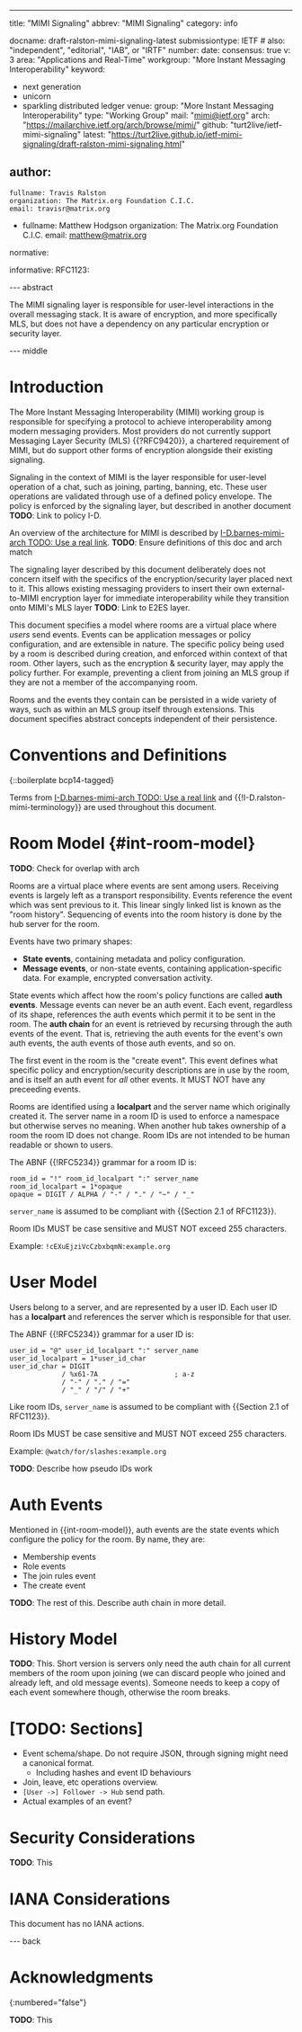 ---
title: "MIMI Signaling"
abbrev: "MIMI Signaling"
category: info

docname: draft-ralston-mimi-signaling-latest
submissiontype: IETF  # also: "independent", "editorial", "IAB", or "IRTF"
number:
date:
consensus: true
v: 3
area: "Applications and Real-Time"
workgroup: "More Instant Messaging Interoperability"
keyword:
 - next generation
 - unicorn
 - sparkling distributed ledger
venue:
  group: "More Instant Messaging Interoperability"
  type: "Working Group"
  mail: "mimi@ietf.org"
  arch: "https://mailarchive.ietf.org/arch/browse/mimi/"
  github: "turt2live/ietf-mimi-signaling"
  latest: "https://turt2live.github.io/ietf-mimi-signaling/draft-ralston-mimi-signaling.html"

author:
 -
    fullname: Travis Ralston
    organization: The Matrix.org Foundation C.I.C.
    email: travisr@matrix.org
 -
    fullname: Matthew Hodgson
    organization: The Matrix.org Foundation C.I.C.
    email: matthew@matrix.org

normative:

informative:
  RFC1123:


--- abstract

The MIMI signaling layer is responsible for user-level interactions in the overall
messaging stack. It is aware of encryption, and more specifically MLS, but does not
have a dependency on any particular encryption or security layer.

--- middle


# Introduction

The More Instant Messaging Interoperability (MIMI) working group is responsible for
specifying a protocol to achieve interoperability among modern messaging providers.
Most providers do not currently support Messaging Layer Security (MLS) {{?RFC9420}},
a chartered requirement of MIMI, but do support other forms of encryption alongside
their existing signaling.

Signaling in the context of MIMI is the layer responsible for user-level operation of
a chat, such as joining, parting, banning, etc. These user operations are validated
through use of a defined policy envelope. The policy is enforced by the signaling
layer, but described in another document **TODO**: Link to policy I-D.

An overview of the architecture for MIMI is described by [I-D.barnes-mimi-arch TODO: Use a real link](https://bifurcation.github.io/mimi-arch/#go.draft-barnes-mimi-arch.html).
**TODO**: Ensure definitions of this doc and arch match

The signaling layer described by this document deliberately does not concern itself
with the specifics of the encryption/security layer placed next to it. This allows
existing messaging providers to insert their own external-to-MIMI encryption layer
for immediate interoperability while they transition onto MIMI's MLS layer **TODO**:
Link to E2ES layer.

This document specifies a model where rooms are a virtual place where *users* send
events. Events can be application messages or policy configuration, and are extensible
in nature. The specific policy being used by a room is described during creation,
and enforced within context of that room. Other layers, such as the encryption & security
layer, may apply the policy further. For example, preventing a client from joining an
MLS group if they are not a member of the accompanying room.

Rooms and the events they contain can be persisted in a wide variety of ways, such as
within an MLS group itself through extensions. This document specifies abstract concepts
independent of their persistence.


# Conventions and Definitions

{::boilerplate bcp14-tagged}

Terms from [I-D.barnes-mimi-arch TODO: Use a real link](https://bifurcation.github.io/mimi-arch/#go.draft-barnes-mimi-arch.html)
and {{!I-D.ralston-mimi-terminology}} are used throughout this document.


# Room Model {#int-room-model}

**TODO**: Check for overlap with arch

Rooms are a virtual place where events are sent among users. Receiving events is largely
left as a transport responsibility. Events reference the event which was sent previous
to it. This linear singly linked list is known as the "room history". Sequencing of events
into the room history is done by the hub server for the room.

Events have two primary shapes:

* **State events**, containing metadata and policy configuration.
* **Message events**, or non-state events, containing application-specific data. For example,
  encrypted conversation activity.

State events which affect how the room's policy functions are called **auth events**. Message
events can never be an auth event. Each event, regardless of its shape, references the auth
events which permit it to be sent in the room. The **auth chain** for an event is retrieved
by recursing through the auth events of the event. That is, retrieving the auth events for the
event's own auth events, the auth events of those auth events, and so on.

The first event in the room is the "create event". This event defines what specific policy
and encryption/security descriptions are in use by the room, and is itself an auth event for
*all* other events. It MUST NOT have any preceeding events.

Rooms are identified using a **localpart** and the server name which originally created it.
The server name in a room ID is used to enforce a namespace but otherwise serves no meaning.
When another hub takes ownership of a room the room ID does not change. Room IDs are not
intended to be human readable or shown to users.

The ABNF {{!RFC5234}} grammar for a room ID is:

~~~
room_id = "!" room_id_localpart ":" server_name
room_id_localpart = 1*opaque
opaque = DIGIT / ALPHA / "-" / "." / "~" / "_"
~~~

`server_name` is assumed to be compliant with {{Section 2.1 of RFC1123}}.

Room IDs MUST be case sensitive and MUST NOT exceed 255 characters.

Example: `!cEXuEjziVcCzbxbqmN:example.org`


# User Model

Users belong to a server, and are represented by a user ID. Each user ID has a **localpart**
and references the server which is responsible for that user.

The ABNF {{!RFC5234}} grammar for a user ID is:

~~~
user_id = "@" user_id_localpart ":" server_name
user_id_localpart = 1*user_id_char
user_id_char = DIGIT
             / %x61-7A                   ; a-z
             / "-" / "." / "="
             / "_" / "/" / "+"
~~~

Like room IDs, `server_name` is assumed to be compliant with {{Section 2.1 of RFC1123}}.

Room IDs MUST be case sensitive and MUST NOT exceed 255 characters.

Example: `@watch/for/slashes:example.org`

**TODO**: Describe how pseudo IDs work


# Auth Events

Mentioned in {{int-room-model}}, auth events are the state events which configure the policy
for the room. By name, they are:

* Membership events
* Role events
* The join rules event
* The create event

**TODO**: The rest of this. Describe auth chain in more detail.


# History Model

**TODO**: This. Short version is servers only need the auth chain for all current members of
the room upon joining (we can discard people who joined and already left, and old message events).
Someone needs to keep a copy of each event somewhere though, otherwise the room breaks.


# [TODO: Sections]

* Event schema/shape. Do not require JSON, through signing might need a canonical format.
  * Including hashes and event ID behaviours
* Join, leave, etc operations overview.
* `[User ->] Follower -> Hub` send path.
* Actual examples of an event?


# Security Considerations

**TODO**: This


# IANA Considerations

This document has no IANA actions.


--- back

# Acknowledgments
{:numbered="false"}

**TODO**: This
